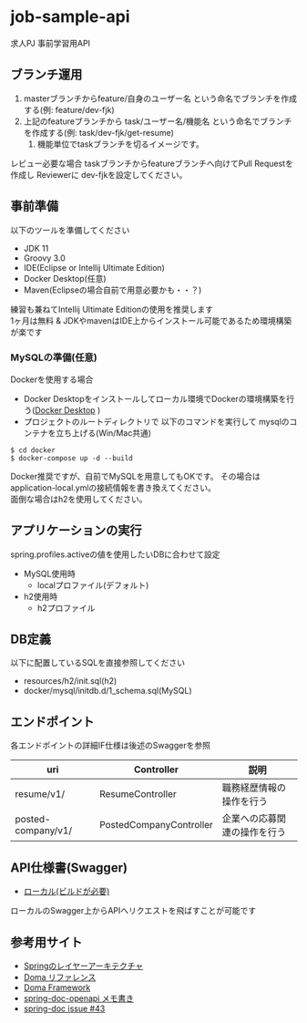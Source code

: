 # job-sample-api

求人PJ 事前学習用API

## ブランチ運用

1. masterブランチからfeature/自身のユーザー名 という命名でブランチを作成する(例: feature/dev-fjk)
1. 上記のfeatureブランチから task/ユーザー名/機能名 という命名でブランチを作成する(例: task/dev-fjk/get-resume)
    1. 機能単位でtaskブランチを切るイメージです。  

レビュー必要な場合 taskブランチからfeatureブランチへ向けてPull Requestを作成し Reviewerに dev-fjkを設定してください。

## 事前準備

以下のツールを準備してください

- JDK 11
- Groovy 3.0
- IDE(Eclipse or Intellij Ultimate Edition)
- Docker Desktop(任意)
- Maven(Eclipseの場合自前で用意必要かも・・？)

練習も兼ねてIntellij Ultimate Editionの使用を推奨します<br>
1ヶ月は無料 & JDKやmavenはIDE上からインストール可能であるため環境構築が楽です

### MySQLの準備(任意)

Dockerを使用する場合

- Docker Desktopをインストールしてローカル環境でDockerの環境構築を行う([Docker Desktop](https://www.docker.com/products/docker-desktop) )
- プロジェクトのルートディレクトリで 以下のコマンドを実行して mysqlのコンテナを立ち上げる(Win/Mac共通)

~~~
$ cd docker
$ docker-compose up -d --build
~~~ 

Docker推奨ですが、自前でMySQLを用意してもOKです。 その場合はapplication-local.ymlの接続情報を書き換えてください。<br>
面倒な場合はh2を使用してください。

## アプリケーションの実行

spring.profiles.activeの値を使用したいDBに合わせて設定

- MySQL使用時
    - localプロファイル(デフォルト)
- h2使用時
    - h2プロファイル

## DB定義

以下に配置しているSQLを直接参照してください

- resources/h2/init.sql(h2)
- docker/mysql/initdb.d/1_schema.sql(MySQL)

## エンドポイント

各エンドポイントの詳細IF仕様は後述のSwaggerを参照

| uri | Controller | 説明   |
|----  |----   | ---   |
| resume/v1/  | ResumeController  | 職務経歴情報の操作を行う  |
| posted-company/v1/  | PostedCompanyController  | 企業への応募関連の操作を行う  |

## API仕様書(Swagger)

- [ローカル(ビルドが必要)](http://localhost:8080/swagger-ui/index.html)

ローカルのSwagger上からAPIへリクエストを飛ばすことが可能です

## 参考用サイト

- [Springのレイヤーアーキテクチャ](http://terasolunaorg.github.io/guideline/public_review/Overview/ApplicationLayering.html)
- [Doma リファレンス](http://doma.seasar.org/reference/index.html)
- [Doma Framework](https://github.com/domaframework/doma-spring-boot)
- [spring-doc-openapi メモ書き](https://ksby.hatenablog.com/entry/2021/03/25/072126)
- [spring-doc issue #43](https://github.com/springdoc/springdoc-openapi/issues/43)
